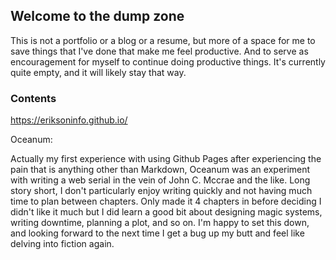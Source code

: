 ## Welcome to the dump zone

This is not a portfolio or a blog or a resume, but more of a space for me to save things that I've done that make me feel productive. And to serve as encouragement for myself to continue doing productive things. It's currently quite empty, and it will likely stay that way.

### Contents

https://eriksoninfo.github.io/

Oceanum:

Actually my first experience with using Github Pages after experiencing the pain that is anything other than Markdown, Oceanum was an experiment with writing a web serial in the vein of John C. Mccrae and the like. Long story short, I don't particularly enjoy writing quickly and not having much time to plan between chapters. Only made it 4 chapters in before deciding I didn't like it much but I did learn a good bit about designing magic systems, writing downtime, planning a plot, and so on. I'm happy to set this down, and looking forward to the next time I get a bug up my butt and feel like delving into fiction again.